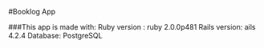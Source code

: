 #Booklog App

###This app is made with:
Ruby version : ruby 2.0.0p481
Rails version: ails 4.2.4
Database: PostgreSQL